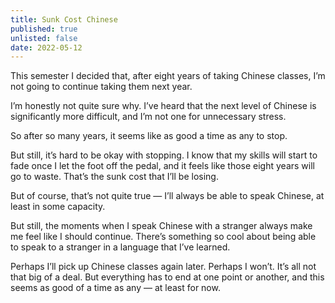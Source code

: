 ```yaml
---
title: Sunk Cost Chinese
published: true
unlisted: false
date: 2022-05-12
---
```


This semester I decided that, after eight years of taking Chinese classes, I’m not going to continue taking them next year.

I’m honestly not quite sure why. I’ve heard that the next level of Chinese is significantly more difficult, and I’m not one for unnecessary stress.

So after so many years, it seems like as good a time as any to stop.

But still, it’s hard to be okay with stopping. I know that my skills will start to fade once I let the foot off the pedal, and it feels like those eight years will go to waste. That’s the sunk cost that I’ll be losing.

But of course, that’s not quite true — I’ll always be able to speak Chinese, at least in some capacity.

But still, the moments when I speak Chinese with a stranger always make me feel like I should continue. There’s something so cool about being able to speak to a stranger in a language that I’ve learned.

Perhaps I’ll pick up Chinese classes again later. Perhaps I won’t. It’s all not that big of a deal. But everything has to end at one point or another, and this seems as good of a time as any — at least for now.
